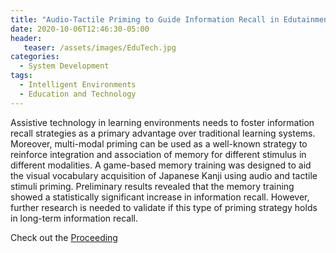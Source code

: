 ```yaml
---
title: "Audio-Tactile Priming to Guide Information Recall in Edutainment"
date: 2020-10-06T12:46:30-05:00
header:
   teaser: /assets/images/EduTech.jpg
categories:
  - System Development
tags:
  - Intelligent Environments
  - Education and Technology  
---
```


Assistive technology in learning environments needs to foster information recall strategies as a 
primary advantage over traditional learning systems. Moreover, multi-modal priming can be used as 
a well-known strategy to reinforce integration and association of memory for different stimulus in 
different modalities. A game-based memory training was designed to aid the visual vocabulary acquisition 
of Japanese Kanji using audio and tactile stimuli priming. Preliminary results revealed that the 
memory training showed a statistically significant increase in information recall. However, further 
research is needed to validate if this type of priming strategy holds in long-term information recall.

Check out the [Proceeding][URL] 

[URL]: https://doi.org/10.1109/ICVRV47840.2019.00047


